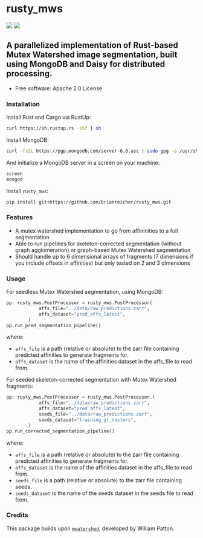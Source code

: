 # rusty_mws

[![](https://img.shields.io/pypi/pyversions/mwatershed.svg)](https://pypi.python.org/pypi/mwatershed)
[![](https://img.shields.io/badge/code%20style-black-000000.svg)](https://github.com/ambv/black)


## A parallelized implementation of Rust-based Mutex Watershed image segmentation, built using MongoDB and Daisy for distributed processing.



* Free software: Apache 2.0 License

### Installation

Install Rust and Cargo via RustUp:

```bash
curl https://sh.rustup.rs -sSf | sh
```


Install MongoDB:

```bash
curl -fsSL https://pgp.mongodb.com/server-6.0.asc | sudo gpg -o /usr/share/keyrings/mongodb-server-6.0.gpg --dearmor
```


And initialize a MongoDB server in a screen on your machine:

```bash
screen
mongod
```

Install `rusty_mws`:

```bash
pip install git+https://github.com/brianreicher/rusty_mws.git
```

### Features

* A mutex watershed implementation to go from affininities to a full segmentation
* Able to run pipelines for skeleton-corrected segmentation (without graph agglomeration) or graph-based Mutex Watershed segmentation
* Should handle up to 6 dimensional arrays of fragments (7 dimensions if you include offsets in affinities) but only tested on 2 and 3 dimensions

### Usage

For seedless Mutex Watershed segmentation, using MongoDB:
```python
pp: rusty_mws.PostProcessor = rusty_mws.PostProcessor(
            affs_file="../data/raw_predictions.zarr",
            affs_dataset="pred_affs_latest",
        )
pp.run_pred_segmentation_pipeline()
```
where:
* `affs_file` is a path (relative or absolute) to the zarr file containing predicted affinities to generate fragments for.
* `affs_dataset` is the name of the affinities dataset in the affs_file to read from.

For seeded skeleton-corrected segmentation with Mutex Watershed fragments:
```python
pp: rusty_mws.PostProcessor = rusty_mws.PostProcessor.(
            affs_file="../data/raw_predictions.zarr",
            affs_dataset="pred_affs_latest",
            seeds_file="../data/raw_predictions.zarr",
            seeds_dataset="training_gt_rasters",
        )
pp.run_corrected_segmentation_pipeline()
```
where:
* `affs_file` is a path (relative or absolute) to the zarr file containing predicted affinities to generate fragments for.
* `affs_dataset` is the name of the affinities dataset in the affs_file to read from.
* `seeds_file` is a path (relative or absolute) to the zarr file containing seeds.
* `seeds_dataset` is the name of the seeds dataset in the seeds file to read from.

### Credits

This package builds upon [`mwatershed`](https://github.com/pattonw/mwatershed), developed by William Patton.

